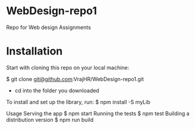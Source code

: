 # WebDesign-repo1
Repo for Web design Assignments


# Installation
Start with cloning this repo on your local machine:

$ git clone git@github.com:VrajHR/WebDesign-repo1.git
- cd into the folder you downloaded

To install and set up the library, run:
$ npm install -S myLib

Usage
Serving the app
$ npm start
Running the tests
$ npm test
Building a distribution version
$ npm run build
